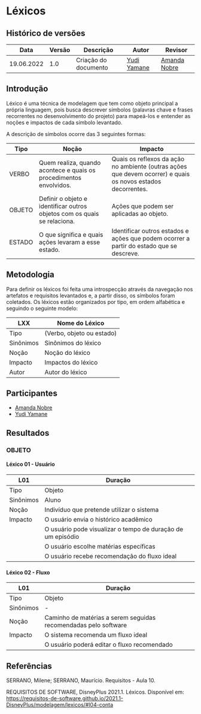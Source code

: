 # Léxicos

## Histórico de versões
| Data       | Versão | Descrição            | Autor                                       | Revisor                                      |
| ---------- | ------ | -------------------- | ------------------------------------------- | -------------------------------------------- |
| 19.06.2022 | 1.0    | Criação do documento | [Yudi Yamane](https://github.com/yudi-azvd) | [Amanda Nobre](https://github.com/AmandaNbr) |

## Introdução

Léxico é uma técnica de modelagem que tem como objeto principal a própria 
linguagem, pois busca descrever símbolos (palavras chave e frases recorrentes no
desenvolvimento do projeto) para mapeá-los e entender as noções e impactos de 
cada símbolo levantado.

A descrição de símbolos ocorre das 3 seguintes formas:

| Tipo   | Noção                                                                    | Impacto                                                                                                      |
| ------ | ------------------------------------------------------------------------ | ------------------------------------------------------------------------------------------------------------ |
| VERBO  | Quem realiza, quando acontece e quais os procedimentos envolvidos.       | Quais os reflexos da ação no ambiente (outras ações que devem ocorrer) e quais os novos estados decorrentes. |
| OBJETO | Definir o objeto e identificar outros objetos com os quais se relaciona. | Ações que podem ser aplicadas ao objeto.                                                                     |
| ESTADO | O que significa e quais ações levaram a esse estado.                     | Identificar outros estados e ações que podem ocorrer a partir do estado que se descreve.                     |


## Metodologia

Para definir os léxicos foi feita uma introspecção através da navegação nos 
artefatos e requisitos levantados e, a partir disso, os símbolos foram coletados. 
Os léxicos estão organizados por tipo, em ordem alfabética e seguindo o seguinte 
modelo:

| LXX       | Nome do Léxico            |
| --------- | ------------------------- |
| Tipo      | (Verbo, objeto ou estado) |
| Sinônimos | Sinônimos do léxico       |
| Noção     | Noção do léxico           |
| Impacto   | Impactos do léxico        |
| Autor     | Autor do léxico           |

## Participantes

- [Amanda Nobre](https://github.com/AmandaNbr)
- [Yudi Yamane](https://github.com/yudi-azvd)

## Resultados


### OBJETO

#### Léxico 01 - Usuário

| L01       | Duração                                                     |
| --------- | ----------------------------------------------------------- |
| Tipo      | Objeto                                                      |
| Sinônimos | Aluno                                                       |
| Noção     | Indivíduo que pretende utilizar o sistema                   |
| Impacto   | O usuário envia o histórico acadêmico                       |
|           | O usuário pode visualizar o tempo de duração de um episódio |
|           | O usuário escolhe matérias específicas                      |
|           | O usuário recebe recomendação do fluxo ideal                |

#### Léxico 02 - Fluxo

| L01       | Duração                                                         |
| --------- | --------------------------------------------------------------- |
| Tipo      | Objeto                                                          |
| Sinônimos | -                                                               |
| Noção     | Caminho de matérias a serem seguidas recomendadas pelo software |
| Impacto   | O sistema recomenda um fluxo ideal                              |
|           | O usuário poderá editar o fluxo recomendado                     |


<!-- 

### ESTADO

#### Léxico 01 - Duração

Usuário objeto
Noção:  Indivíduo que pretende utilizar o sistema
Impacto: 
  O usuário envia o histórico acadêmico
  O usuário escolhe matérias específicas
  O usuário recebe recomendação do fluxo ideal
Sinônimo: Aluno



### VERBO

#### Léxico 17 - Reproduzir

| L17       | Reproduzir                                                            |
| --------- | --------------------------------------------------------------------- |
| Tipo      | Verbo                                                                 |
| Sinônimos | Apresentar, exibir, dar play, ouvir                                   |
| Noção     | O usuário reproduz um episódio de um PodCast                          |
| Impacto   | O usuário pode pausar o episódio                                      |
|           | O usuário pode avançar 30 segundos e retornar 10 segundos no episódio |
|           | O usuário pode avançar outro episodio da fila                         |
|           | O usuário pode mudar a velocidade de reprodução                       |

 -->
## Referências

SERRANO, Milene; SERRANO, Maurício. Requisitos - Aula 10.

REQUISITOS DE SOFTWARE, DisneyPlus 2021.1. Léxicos. Disponível em: <https://requisitos-de-software.github.io/2021.1-DisneyPlus/modelagem/lexicos/#l04-conta>
